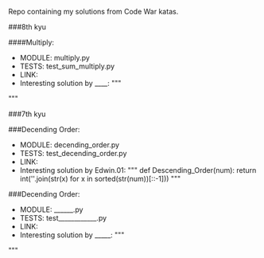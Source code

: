 Repo containing my solutions from Code War katas.

###8th kyu

####Multiply:
- MODULE: multiply.py
- TESTS: test_sum_multiply.py
- LINK:
- Interesting solution by ____:
"""

"""

###7th kyu

###Decending Order:
- MODULE: decending_order.py
- TESTS: test_decending_order.py
- LINK:
- Interesting solution by Edwin.01:
""" def Descending_Order(num):
    return int(''.join(str(x) for x in sorted(str(num))[::-1]))
"""

###Decending Order:
- MODULE: ______.py
- TESTS: test____________.py
- LINK:
- Interesting solution by _____:
"""

"""
